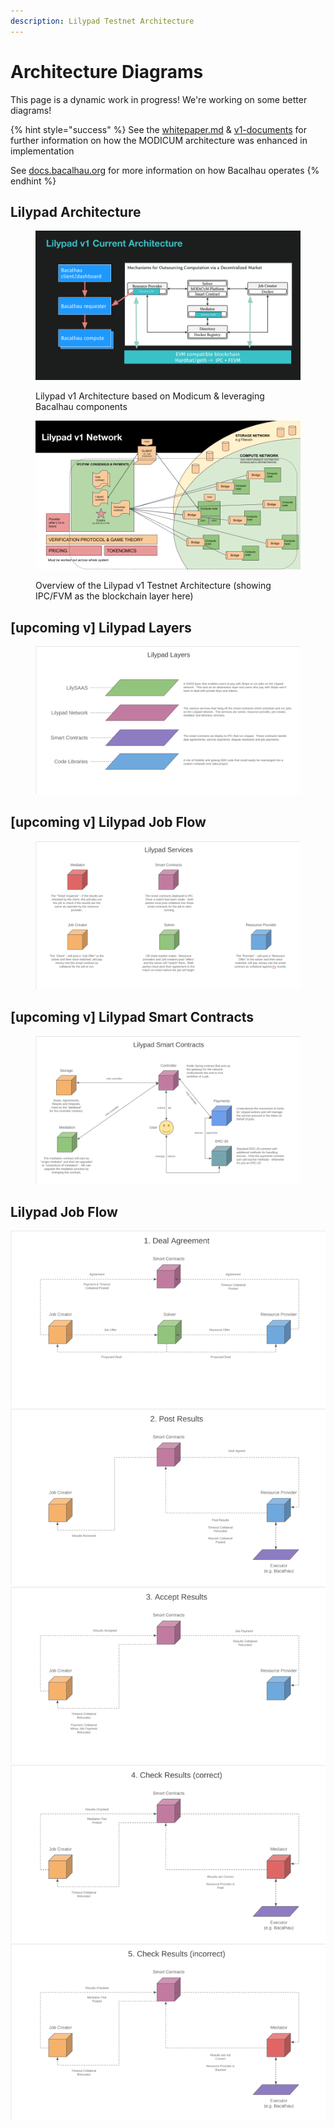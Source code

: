```yaml
---
description: Lilypad Testnet Architecture
---
```


# Architecture Diagrams

This page is a dynamic work in progress! We're working on some better diagrams!

{% hint style="success" %}
See the [whitepaper.md](../../../../research-and-vision/whitepaper.md "mention") & [v1-documents](../../../../research-and-vision/v1-documents/ "mention") for further information on how the MODICUM architecture was enhanced in implementation

See [docs.bacalhau.org](https://docs.bacalhau.org) for more information on how Bacalhau operates
{% endhint %}

## Lilypad Architecture

<figure><img src="../../../../.gitbook/assets/Lilypadv1 Architecture.png" alt=""><figcaption><p>Lilypad v1 Architecture based on Modicum &#x26; leveraging Bacalhau components</p></figcaption></figure>

<figure><img src="../../../../.gitbook/assets/Lilypad v1 Architecture Network.png" alt=""><figcaption><p>Overview of the Lilypad v1 Testnet Architecture (showing IPC/FVM as the blockchain layer here)</p></figcaption></figure>

## \[upcoming v] Lilypad Layers

<figure><img src="../../../../.gitbook/assets/image (35).png" alt=""><figcaption></figcaption></figure>

## \[upcoming v] Lilypad Job Flow

<figure><img src="../../../../.gitbook/assets/image (30) (1).png" alt=""><figcaption></figcaption></figure>

## \[upcoming v] Lilypad Smart Contracts

<figure><img src="../../../../.gitbook/assets/image (34).png" alt=""><figcaption></figcaption></figure>

## Lilypad Job Flow

![](<../../../../.gitbook/assets/image (1) (1) (1) (1) (1) (1) (1) (1).png>) ![](<../../../../.gitbook/assets/image (2) (1) (1) (1) (1).png>) ![](<../../../../.gitbook/assets/image (3) (1) (1) (1).png>) ![](<../../../../.gitbook/assets/image (4) (1) (1) (1).png>) ![](<../../../../.gitbook/assets/image (5) (1) (1).png>)
